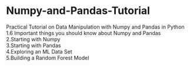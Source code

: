# Numpy-and-Pandas-Tutorial
Practical Tutorial on Data Manipulation with Numpy and Pandas in Python</br>
1.6 Important things you should know about Numpy and Pandas</br>
2.Starting with Numpy</br>
3.Starting with Pandas</br>
4.Exploring an ML Data Set</br>
5.Building a Random Forest Model</br>
